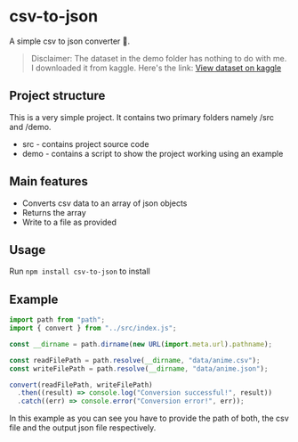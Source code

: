 # csv-to-json

A simple csv to json converter 🤗.

> Disclaimer: The dataset in the demo folder has nothing to do with me. I downloaded it from kaggle.
> Here's the link: [View dataset on kaggle](https://www.kaggle.com/datasets/CooperUnion/anime-recommendations-database)

## Project structure

This is a very simple project. It contains two primary folders namely /src and /demo.

- src - contains project source code
- demo - contains a script to show the project working using an example

## Main features

- Converts csv data to an array of json objects
- Returns the array
- Write to a file as provided

## Usage

Run `npm install csv-to-json` to install

## Example

```js
import path from "path";
import { convert } from "../src/index.js";

const __dirname = path.dirname(new URL(import.meta.url).pathname);

const readFilePath = path.resolve(__dirname, "data/anime.csv");
const writeFilePath = path.resolve(__dirname, "data/anime.json");

convert(readFilePath, writeFilePath)
  .then((result) => console.log("Conversion successful!", result))
  .catch((err) => console.error("Conversion error!", err));
```

In this example as you can see you have to provide the path of both, the csv file and the output json file respectively.
